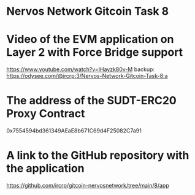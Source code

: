# Nervos Network Gitcoin Task 8

# Video of the EVM application on Layer 2 with Force Bridge support
https://www.youtube.com/watch?v=IHayzk80v-M
backup: https://odysee.com/@ircrp:3/Nervos-Network-Gitcoin-Task-8:a

# The address of the SUDT-ERC20 Proxy Contract
0x7554594bd361349AEaE8b671C69d4F25082C7a91

# A link to the GitHub repository with the application
https://github.com/ircrp/gitcoin-nervosnetwork/tree/main/8/app